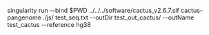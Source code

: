  singularity run --bind $PWD ../../../software/cactus_v2.6.7.sif cactus-pangenome ./js/ test_seq.txt --outDir test_out_cactus/ --outName test_cactus --reference hg38
